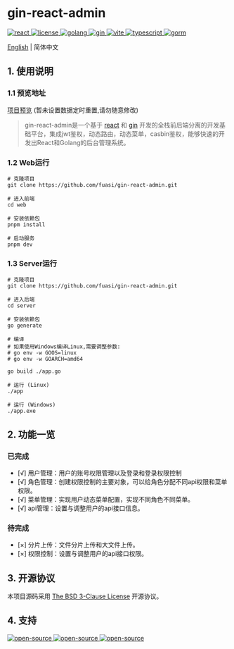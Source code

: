 # gin-react-admin

 <a href="https://github.com/facebook/react">
    <img src="https://img.shields.io/badge/react-18.2.0-brightgreen.svg" alt="react">
  </a>
  <a href="https://github.com/fuasi/gin-react-admin/blob/main/LICENSE">
    <img src="https://img.shields.io/badge/license-BSG-brightgreen.svg" alt="license">
  </a>
  <a href="https://img.shields.io/badge/golang-1.20.5-blue.svg">
    <img src="https://img.shields.io/badge/golang-1.20.5-blue.svg" alt="golang">
  </a>  
<a href="https://img.shields.io/badge/gin-1.20.5-blue.svg">
    <img src="https://img.shields.io/badge/gin-1.9.1-blue.svg" alt="gin">
  </a>
<a href="https://img.shields.io/badge/vite-4.3.9-orange.svg">
    <img src="https://img.shields.io/badge/vite-4.3.9-orange.svg" alt="vite">
  </a>
<a href="https://img.shields.io/badge/typescript-5.0.2-orange.svg">
    <img src="https://img.shields.io/badge/typescript-5.0.2-orange.svg" alt="typescript">
  </a>
<a href="https://img.shields.io/badge/gorm-1.25.1-blue.svg">
    <img src="https://img.shields.io/badge/gorm-1.25.1-blue.svg" alt="gorm">
  </a>  

[English](./README-en.md) | 简体中文

## 1. 使用说明

### 1.1 预览地址
<a href="http://117.72.33.35:7888/">项目预览</a> (暂未设置数据定时重置,请勿随意修改)

> gin-react-admin是一个基于 [react](https://react.dev/) 和 [gin](https://gin-gonic.com) 开发的全栈前后端分离的开发基础平台，集成jwt鉴权，动态路由，动态菜单，casbin鉴权，能够快速的开发出React和Golang的后台管理系统。

### 1.2 Web运行
```
# 克隆项目
git clone https://github.com/fuasi/gin-react-admin.git

# 进入前端
cd web

# 安装依赖包
pnpm install

# 启动服务
pnpm dev 

```
### 1.3 Server运行
```
# 克隆项目
git clone https://github.com/fuasi/gin-react-admin.git

# 进入后端
cd server

# 安装依赖包
go generate

# 编译
# 如果使用Windows编译Linux,需要调整参数: 
# go env -w GOOS=linux
# go env -w GOARCH=amd64

go build ./app.go 

# 运行 (Linux)
./app

# 运行 (Windows)
./app.exe
```

## 2. 功能一览

### 已完成
- [√] 用户管理：用户的账号权限管理以及登录和登录权限控制
- [√] 角色管理：创建权限控制的主要对象，可以给角色分配不同api权限和菜单权限。
- [√] 菜单管理：实现用户动态菜单配置，实现不同角色不同菜单。
- [√] api管理：设置与调整用户的api接口信息。
### 待完成

- [×] 分片上传：文件分片上传和大文件上传。
- [×] 权限控制：设置与调整用户的api接口权限。

## 3. 开源协议

本项目源码采用 [The BSD 3-Clause License](https://choosealicense.com/licenses/bsd-3-clause/) 开源协议。

## 4. 支持
<a href="https://www.jetbrains.com/community/opensource/?utm_campaign=opensource&utm_content=approved&utm_medium=email&utm_source=newsletter&utm_term=jblogo#support">
 <img src="https://resources.jetbrains.com/storage/products/company/brand/logos/jb_square.svg?_gl=1*1fzwo2p*_ga*MTQyNTQzMTA0MC4xNjkxNTU0MzA1*_ga_9J976DJZ68*MTY5NTgwNDEzMC40LjEuMTY5NTgwNjkyMi40LjAuMA..&_ga=2.3695794.346469446.1695804131-1425431040.1691554305" alt="open-source"/>
</a>
<a href="https://www.jetbrains.com/community/opensource/?utm_campaign=opensource&utm_content=approved&utm_medium=email&utm_source=newsletter&utm_term=jblogo#support">
 <img src="https://resources.jetbrains.com/storage/products/company/brand/logos/GoLand_icon.svg?_gl=1*1158lr9*_ga*MTQyNTQzMTA0MC4xNjkxNTU0MzA1*_ga_9J976DJZ68*MTY5NTgwNDEzMC40LjEuMTY5NTgwNjg4My40My4wLjA.&_ga=2.57167784.346469446.1695804131-1425431040.1691554305" alt="open-source"/>
</a>
<a href="https://www.jetbrains.com/community/opensource/?utm_campaign=opensource&utm_content=approved&utm_medium=email&utm_source=newsletter&utm_term=jblogo#support">
 <img src="https://resources.jetbrains.com/storage/products/company/brand/logos/WebStorm_icon.svg?_gl=1*fl3528*_ga*MTQyNTQzMTA0MC4xNjkxNTU0MzA1*_ga_9J976DJZ68*MTY5NTgwNDEzMC40LjEuMTY5NTgwNjkxNi4xMC4wLjA.&_ga=2.57167784.346469446.1695804131-1425431040.1691554305" alt="open-source"/>
</a>

